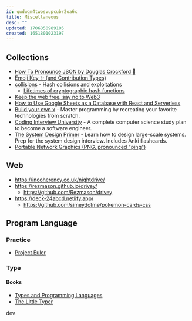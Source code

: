 ```yaml
---
id: qwdwgm4twpsvupcubr2oa6x
title: Miscellaneous
desc: ""
updated: 1706850989105
created: 1651801023197
---
```


## Collections

- [How To Pronounce JSON by Douglas Crockford 💅](https://www.youtube.com/watch?v=uR-f4b0G9lo)
- [Emoji Key ✨ (and Contribution Types)](https://allcontributors.org/docs/en/emoji-key)
- [collisions](https://github.com/corkami/collisions) - Hash collisions and exploitations
  - [Lifetimes of cryptographic hash functions](https://valerieaurora.org/hash.html)
- [Keep the web free, say no to Web3](https://yesterweb.org/no-to-web3/)
- [How to Use Google Sheets as a Database with React and Serverless](https://thenewstack.io/how-to-use-google-sheets-as-a-database-with-react-and-ssr/)
- [Build your own x](https://github.com/codecrafters-io/build-your-own-x) - Master programming by recreating your favorite technologies from scratch.
- [Coding Interview University](https://github.com/jwasham/coding-interview-university) - A complete computer science study plan to become a software engineer.
- [The System Design Primer](https://github.com/donnemartin/system-design-primer) - Learn how to design large-scale systems. Prep for the system design interview. Includes Anki flashcards.
- [Portable Network Graphics (PNG, pronounced "ping")](https://www.w3.org/TR/2003/REC-PNG-20031110/#1Scope)

## Web

- https://incoherency.co.uk/nightdrive/
- https://rezmason.github.io/drivey/
  - https://github.com/Rezmason/drivey
- https://deck-24abcd.netlify.app/
  - https://github.com/simeydotme/pokemon-cards-css

## Program Language

### Practice

- [Project Euler](https://projecteuler.net/)

### Type

#### Books

- [Types and Programming Languages](https://www.cis.upenn.edu/~bcpierce/tapl/)
- [The Little Typer](https://thelittletyper.com/)

dev

